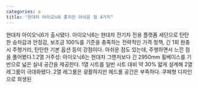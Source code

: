 ```yaml
---
categories: a
title: "현대차 아이오닉6 좋지만 아쉬운 점 4가지"
---
```

현대차 아이오닉6가 출시됐다. 아이오닉6는 현대차 전기차 전용 플랫폼 세단으로 탄탄한 승차감과 안정감, 보조금 100%를 기준을 충족하는 전략적인 가격 정책, 긴 1회 완충시 주행거리, 탄탄한 기본 옵션 등이 강점이다. 아쉬운 점도 있는데, 주행하면서 느낀 점을 풀어봤다.1.2열 거주성: 아이오닉6는 현대차 그랜저보다 긴 2950mm 휠베이스를 기반으로 넓은 실내 공간을 제공한다. 1열 시트를 일반 시트 대비 약 30% 얇게 설계해 2열 레그룸이 극대화됐다. 2열 레그룸은 광활하지만 헤드룸 공간은 부족하다. 쿠페형 디자인으로 희생된